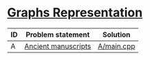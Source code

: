 # [Graphs Representation](https://www.e-olymp.com/en/contests/9060)



| ID | Problem statement                                                              | Solution                 |
|----|--------------------------------------------------------------------------------|--------------------------|
| A  | [Ancient manuscripts](https://www.e-olymp.com/en/contests/9060/problems/78596) | [A/main.cpp](A/main.cpp) |

